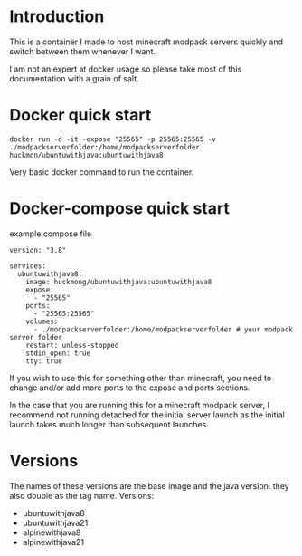 # Introduction

This is a container I made to host minecraft modpack servers quickly and switch between them whenever I want.

I am not an expert at docker usage so please take most of this documentation with a grain of salt.

# Docker quick start

`` docker run -d -it -expose "25565" -p 25565:25565 -v ./modpackserverfolder:/home/modpackserverfolder huckmon/ubuntuwithjava:ubuntuwithjava8 ``

Very basic docker command to run the container.
# Docker-compose quick start

example compose file 

```
version: "3.8"

services:
  ubuntuwithjava8:
    image: huckmong/ubuntuwithjava:ubuntuwithjava8
    expose:
      - "25565"
    ports:
      - "25565:25565"
    volumes:
      - ./modpackserverfolder:/home/modpackserverfolder # your modpack server folder
    restart: unless-stopped
    stdin_open: true
    tty: true

```

If you wish to use this for something other than minecraft, you need to change and/or add more ports to the expose and ports sections.

In the case that you are running this for a minecraft modpack server, I recommend not running detached for the initial server launch as the initial launch takes much longer than subsequent launches. 
# Versions

The names of these versions are the base image and the java version. they also double as the tag name.
Versions:
- ubuntuwithjava8
- ubuntuwithjava21
- alpinewithjava8
- alpinewithjava21
